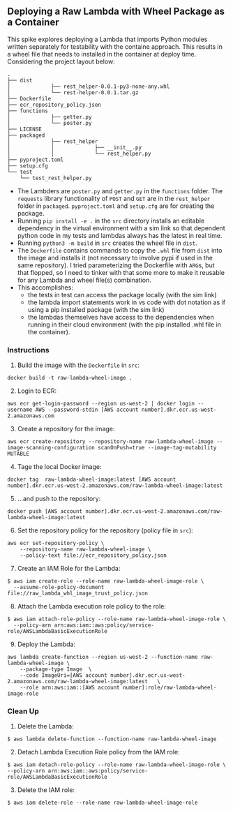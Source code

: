 ## Deploying a Raw Lambda with Wheel Package as a Container

This spike explores deploying a Lambda that imports Python modules written separately for testability with the containe approach. This results in a wheel file that needs to installed in the container at deploy time. Considering the project layout below:

```
.
├── dist
│             ├── rest_helper-0.0.1-py3-none-any.whl
│             └── rest-helper-0.0.1.tar.gz
├── Dockerfile
├── ecr_repository_policy.json
├── functions
│             ├── getter.py
│             └── poster.py
├── LICENSE
├── packaged
│             ├── rest_helper
│             │             ├── __init__.py
│             │             └── rest_helper.py
├── pyproject.toml
├── setup.cfg
└── test
    └── test_rest_helper.py
```

- The Lambders are `poster.py` and `getter.py` in the `functions` folder. The `requests` library functionality of `POST` and `GET` are in the `rest_helper` folder in `packaged`. `pyproject.toml` and `setup.cfg` are for creating the package.
- Running `pip install -e .` in the `src` directory installs an editable dependency in the virtual environment with a sim link so that dependent python code in my tests and lambdas always has the latest in real time. 
- Running `python3 -m build` in `src` creates the wheel file in `dist`.
- The `Dockerfile` contains commands to copy the `.whl` file from `dist` into the image and installs it (not necessary to involve pypi if used in the same repository). I tried parameterizing the Dockerfile with `ARG`s, but that flopped, so I need to tinker with that some more to make it reusable for any Lambda and wheel file(s) combination.
- This accomplishes:
  * the tests in test can access the package locally (with the sim link)
  * the lambda import statements work in vs code with dot notation as if using a pip installed package (with the sim link)
  * the lambdas themselves have access to the dependencies when running in their cloud environment (with the pip installed .whl file in the container).


### Instructions

1. Build the image with the `Dockerfile` in `src`:
```
docker build -t raw-lambda-wheel-image .
```

2. Login to ECR:
```
aws ecr get-login-password --region us-west-2 | docker login --username AWS --password-stdin [AWS account number].dkr.ecr.us-west-2.amazonaws.com
```

3. Create a repository for the image:
```
aws ecr create-repository --repository-name raw-lambda-wheel-image --image-scanning-configuration scanOnPush=true --image-tag-mutability MUTABLE
```

4. Tage the local Docker image:
```
docker tag  raw-lambda-wheel-image:latest [AWS account number].dkr.ecr.us-west-2.amazonaws.com/raw-lambda-wheel-image:latest
```

5. ...and push to the repository:
```
docker push [AWS account number].dkr.ecr.us-west-2.amazonaws.com/raw-lambda-wheel-image:latest
```

6. Set the repository policy for the repository (policy file in `src`):
```
aws ecr set-repository-policy \
    --repository-name raw-lambda-wheel-image \
    --policy-text file://ecr_repository_policy.json
```

7. Create an IAM Role for the Lambda:
```
$ aws iam create-role --role-name raw-lambda-wheel-image-role \
  --assume-role-policy-document file://raw_lambda_whl_image_trust_policy.json
```

8. Attach the Lambda execution role policy to the role:
```
$ aws iam attach-role-policy --role-name raw-lambda-wheel-image-role \
  --policy-arn arn:aws:iam::aws:policy/service-role/AWSLambdaBasicExecutionRole
```

9. Deploy the Lambda:
```
aws lambda create-function --region us-west-2 --function-name raw-lambda-wheel-image \
    --package-type Image  \
    --code ImageUri=[AWS account number].dkr.ecr.us-west-2.amazonaws.com/raw-lambda-wheel-image:latest   \
    --role arn:aws:iam::[AWS account number]:role/raw-lambda-wheel-image-role
```

### Clean Up

1. Delete the Lambda:
```
$ aws lambda delete-function --function-name raw-lambda-wheel-image
```

2. Detach Lambda Execution Role policy from the IAM role:
```
$ aws iam detach-role-policy --role-name raw-lambda-wheel-image-role \
--policy-arn arn:aws:iam::aws:policy/service-role/AWSLambdaBasicExecutionRole
```

3. Delete the IAM role:
```
$ aws iam delete-role --role-name raw-lambda-wheel-image-role
```
